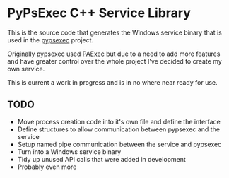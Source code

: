 # PyPsExec C++ Service Library

This is the source code that generates the Windows service binary that is used
in the [pypsexec](https://github.com/jborean93/pypsexec) project.

Originally pypsexec used [PAExec](https://github.com/poweradminllc/PAExec) but
due to a need to add more features and have greater control over the whole
project I've decided to create my own service.

This is current a work in progress and is in no where near ready for use.

## TODO

* Move process creation code into it's own file and define the interface
* Define structures to allow communication between pypsexec and the service
* Setup named pipe communication between the service and pypsexec
* Turn into a Windows service binary
* Tidy up unused API calls that were added in development
* Probably even more
